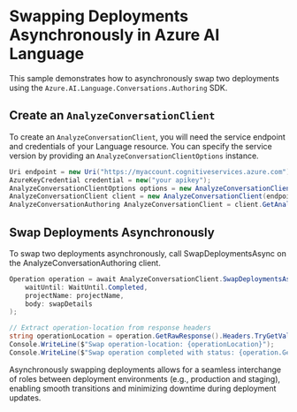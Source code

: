 # Swapping Deployments Asynchronously in Azure AI Language

This sample demonstrates how to asynchronously swap two deployments using the `Azure.AI.Language.Conversations.Authoring` SDK.

## Create an `AnalyzeConversationClient`

To create an `AnalyzeConversationClient`, you will need the service endpoint and credentials of your Language resource. You can specify the service version by providing an `AnalyzeConversationClientOptions` instance.

```C# Snippet:CreateAnalyzeConversationClientForSpecificApiVersion
Uri endpoint = new Uri("https://myaccount.cognitiveservices.azure.com");
AzureKeyCredential credential = new("your apikey");
AnalyzeConversationClientOptions options = new AnalyzeConversationClientOptions(AnalyzeConversationClientOptions.ServiceVersion.V2024_11_15_Preview);
AnalyzeConversationClient client = new AnalyzeConversationClient(endpoint, credential, options);
AnalyzeConversationAuthoring AnalyzeConversationClient = client.GetAnalyzeConversationAnalyzeConversationClient();
```

## Swap Deployments Asynchronously

To swap two deployments asynchronously, call SwapDeploymentsAsync on the AnalyzeConversationAuthoring client.

```C# Snippet:Sample14_ConversationsAuthoring_SwapDeploymentsAsync
Operation operation = await AnalyzeConversationClient.SwapDeploymentsAsync(
    waitUntil: WaitUntil.Completed,
    projectName: projectName,
    body: swapDetails
);

// Extract operation-location from response headers
string operationLocation = operation.GetRawResponse().Headers.TryGetValue("operation-location", out var location) ? location : "Not found";
Console.WriteLine($"Swap operation-location: {operationLocation}");
Console.WriteLine($"Swap operation completed with status: {operation.GetRawResponse().Status}");
```

Asynchronously swapping deployments allows for a seamless interchange of roles between deployment environments (e.g., production and staging), enabling smooth transitions and minimizing downtime during deployment updates.
